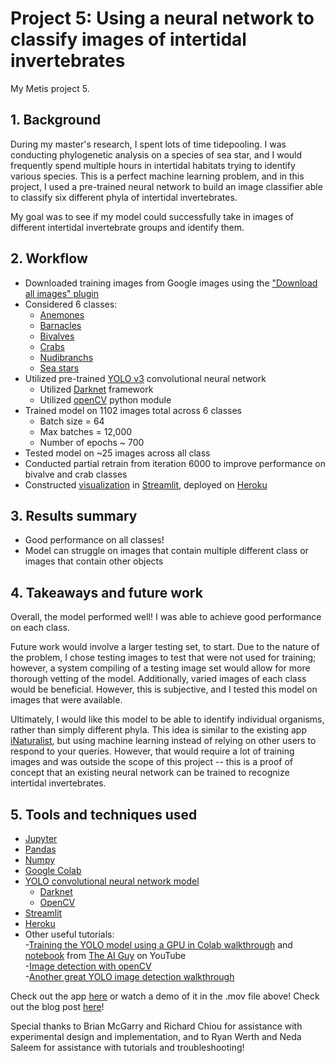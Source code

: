 # Project 5: Using a neural network to classify images of intertidal invertebrates

My Metis project 5.

## 1. Background
During my master's research, I spent lots of time tidepooling. I was conducting phylogenetic analysis on a species of sea star, and I would frequently spend multiple hours in intertidal habitats trying to identify various species. This is a perfect machine learning problem, and in this project, I used a pre-trained neural network to build an image classifier able to classify six different phyla of intertidal invertebrates.

My goal was to see if my model could successfully take in images of different intertidal invertebrate groups and identify them.

## 2. Workflow
- Downloaded training images from Google images using the ["Download all images" plugin](https://chrome.google.com/webstore/detail/download-all-images/nnffbdeachhbpfapjklmpnmjcgamcdmm?hl=en)
- Considered 6 classes:
  - [Anemones](https://en.wikipedia.org/wiki/Sea_anemone)
  - [Barnacles](https://en.wikipedia.org/wiki/Barnacle)
  - [Bivalves](https://en.wikipedia.org/wiki/Bivalvia)
  - [Crabs](https://en.wikipedia.org/wiki/Crab)
  - [Nudibranchs](https://en.wikipedia.org/wiki/Nudibranch)
  - [Sea stars](https://en.wikipedia.org/wiki/Starfish)
- Utilized pre-trained [YOLO v3](https://pjreddie.com/darknet/yolo/) convolutional neural network
  - Utilized [Darknet](https://pjreddie.com/darknet/) framework
  - Utilized [openCV](https://www.pyimagesearch.com/2018/11/12/yolo-object-detection-with-opencv/) python module
- Trained model on 1102 images total across 6 classes
  - Batch size = 64
  - Max batches = 12,000
  - Number of epochs ~ 700
- Tested model on ~25 images across all class
- Conducted partial retrain from iteration 6000 to improve performance on bivalve and crab classes
- Constructed [visualization](https://intertidal-invert-identifier.herokuapp.com/) in [Streamlit](https://www.streamlit.io/), deployed on [Heroku](https://signup.heroku.com/t/platform?c=70130000001xDpdAAE&gclid=CjwKCAiA_Kz-BRAJEiwAhJNY72Pjw-dMX1joPj11t2zgyeOBsDu9k5nLeEnMLsn7xDCOVookgaWOHxoC6woQAvD_BwE)

## 3. Results summary
- Good performance on all classes!
- Model can struggle on images that contain multiple different class or images that contain other objects

## 4. Takeaways and future work
Overall, the model performed well! I was able to achieve good performance on each class. 

Future work would involve a larger testing set, to start. Due to the nature of the problem, I chose testing images to test that were not used for training; however, a system compiling of a testing image set would allow for more thorough vetting of the model. Additionally, varied images of each class would be beneficial. However, this is subjective, and I tested this model on images that were available.

Ultimately, I would like this model to be able to identify individual organisms, rather than simply different phyla. This idea is similar to the existing app [iNaturalist](https://www.inaturalist.org/), but using machine learning instead of relying on other users to respond to your queries. However, that would require a lot of training images and was outside the scope of this project -- this is a proof of concept that an existing neural network can be trained to recognize intertidal invertebrates.

## 5. Tools and techniques used
- [Jupyter](https://jupyter.org/)
- [Pandas](https://pandas.pydata.org/)
- [Numpy](https://numpy.org/)
- [Google Colab](https://colab.research.google.com/notebooks/intro.ipynb#recent=true)
- [YOLO convolutional neural network model](https://pjreddie.com/darknet/yolo/)
  - [Darknet](https://pjreddie.com/darknet/)
  - [OpenCV](https://www.pyimagesearch.com/2018/11/12/yolo-object-detection-with-opencv/)
- [Streamlit](https://www.streamlit.io/)
- [Heroku](https://signup.heroku.com/t/platform?c=70130000001xDpdAAE&gclid=CjwKCAiA_Kz-BRAJEiwAhJNY72Pjw-dMX1joPj11t2zgyeOBsDu9k5nLeEnMLsn7xDCOVookgaWOHxoC6woQAvD_BwE)
- Other useful tutorials:  
  -[Training the YOLO model using a GPU in Colab walkthrough](https://www.youtube.com/watch?v=10joRJt39Ns&feature=emb_logo) and [notebook](https://colab.research.google.com/drive/1Mh2HP_Mfxoao6qNFbhfV3u28tG8jAVGk) from [The AI Guy](https://www.youtube.com/channel/UCrydcKaojc44XnuXrfhlV8Q) on YouTube  
  -[Image detection with openCV](https://opencv-tutorial.readthedocs.io/en/latest/yolo/yolo.html#load-the-yolo-network)  
  -[Another great YOLO image detection walkthrough](https://pysource.com/2020/04/02/train-yolo-to-detect-a-custom-object-online-with-free-gpu/)  
  

Check out the app [here](https://intertidal-invert-identifier.herokuapp.com/) or watch a demo of it in the .mov file above! Check out the blog post [here](https://noah-jaffe.medium.com/using-a-neural-network-to-classify-images-of-intertidal-invertebrates-e78627d9c64b)!

Special thanks to Brian McGarry and Richard Chiou for assistance with experimental design and implementation, and to Ryan Werth and Neda Saleem for assistance with tutorials and troubleshooting!
